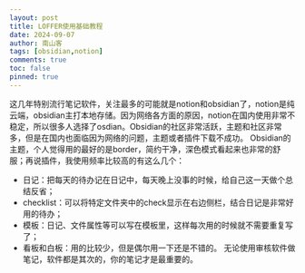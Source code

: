 ```yaml
---
layout: post
title: LOFFER使用基础教程
date: 2024-09-07
author: 南山客
tags: [obsidian,notion]
comments: true
toc: false
pinned: true
---
```

这几年特别流行笔记软件，关注最多的可能就是notion和obsidian了，notion是纯云端，obsidian主打本地存储。因为网络各方面的原因，notion在国内使用非常不稳定，所以很多人选择了osdian。Obsidian的社区非常活跃，主题和社区非常多，但是在国内也面临因为网络的问题，主题或者插件下载不成功。
Obsidian的主题，个人觉得用的最好的是border，简约干净，深色模式看起来也非常的舒服；再说插件，我使用频率比较高的有这么几个：
- 日记：把每天的待办记在日记中，每天晚上没事的时候，给自己这一天做个总结反省；
- checklist：可以将特定文件夹中的check显示在右边侧栏，结合日记是非常好用的待办；
- 模板：日记、文件属性等可以写在模板里，这样每次用的时候就不需要重复写了；
- 看板和白板：用的比较少，但是偶尔用一下还是不错的。
无论使用审核软件做笔记，软件都是其次的，你的笔记才是最重要的。
